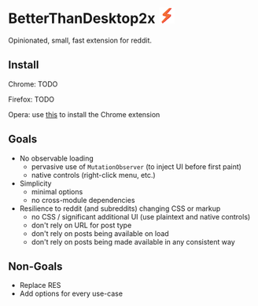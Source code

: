 # BetterThanDesktop2x ![](/src/images/icon32.png)

Opinionated, small, fast extension for reddit.

## Install

Chrome: TODO

Firefox: TODO

Opera: use [this](https://addons.opera.com/en/extensions/details/download-chrome-extension-9/) to install the Chrome extension

## Goals

- No observable loading
  - pervasive use of `MutationObserver` (to inject UI before first paint)
  - native controls (right-click menu, etc.)
- Simplicity
  - minimal options
  - no cross-module dependencies
- Resilience to reddit (and subreddits) changing CSS or markup
  - no CSS / significant additional UI (use plaintext and native controls)
  - don't rely on URL for post type
  - don't rely on posts being available on load
  - don't rely on posts being made available in any consistent way

## Non-Goals

- Replace RES
- Add options for every use-case
